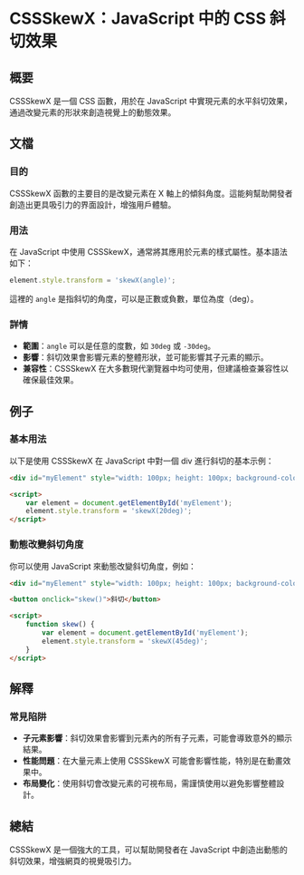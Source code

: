 <!--
Meta Description: # CSSSkewX：JavaScript 中的 CSS 斜切效果 ## 概要 CSSSkewX 是一個 CSS 函數，用於在 JavaScript 中實現元素的水平斜切效果，通過改變元素的形狀來創造視覺上的動態效果。 ## 文檔 ### 目的 CSSSkewX 函數的主要目的是改變元素在 X 軸上...
Meta Keywords: cssskewx, javascript, element, style, div
-->

# CSSSkewX：JavaScript 中的 CSS 斜切效果

## 概要
CSSSkewX 是一個 CSS 函數，用於在 JavaScript 中實現元素的水平斜切效果，通過改變元素的形狀來創造視覺上的動態效果。

## 文檔
### 目的
CSSSkewX 函數的主要目的是改變元素在 X 軸上的傾斜角度。這能夠幫助開發者創造出更具吸引力的界面設計，增強用戶體驗。

### 用法
在 JavaScript 中使用 CSSSkewX，通常將其應用於元素的樣式屬性。基本語法如下：

```javascript
element.style.transform = 'skewX(angle)';
```

這裡的 `angle` 是指斜切的角度，可以是正數或負數，單位為度（deg）。

### 詳情
- **範圍**：`angle` 可以是任意的度數，如 `30deg` 或 `-30deg`。
- **影響**：斜切效果會影響元素的整體形狀，並可能影響其子元素的顯示。
- **兼容性**：CSSSkewX 在大多數現代瀏覽器中均可使用，但建議檢查兼容性以確保最佳效果。

## 例子
### 基本用法
以下是使用 CSSSkewX 在 JavaScript 中對一個 div 進行斜切的基本示例：

```html
<div id="myElement" style="width: 100px; height: 100px; background-color: red;"></div>

<script>
    var element = document.getElementById('myElement');
    element.style.transform = 'skewX(20deg)';
</script>
```

### 動態改變斜切角度
你可以使用 JavaScript 來動態改變斜切角度，例如：

```html
<div id="myElement" style="width: 100px; height: 100px; background-color: blue;"></div>

<button onclick="skew()">斜切</button>

<script>
    function skew() {
        var element = document.getElementById('myElement');
        element.style.transform = 'skewX(45deg)';
    }
</script>
```

## 解釋
### 常見陷阱
- **子元素影響**：斜切效果會影響到元素內的所有子元素，可能會導致意外的顯示結果。
- **性能問題**：在大量元素上使用 CSSSkewX 可能會影響性能，特別是在動畫效果中。
- **布局變化**：使用斜切會改變元素的可視布局，需謹慎使用以避免影響整體設計。

## 總結
CSSSkewX 是一個強大的工具，可以幫助開發者在 JavaScript 中創造出動態的斜切效果，增強網頁的視覺吸引力。